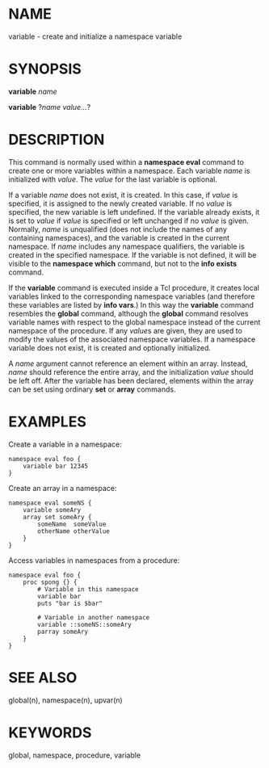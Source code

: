 # NAME

variable - create and initialize a namespace variable

# SYNOPSIS

**variable** *name*

**variable** ?*name value\...*?

# DESCRIPTION

This command is normally used within a **namespace eval** command to
create one or more variables within a namespace. Each variable *name* is
initialized with *value*. The *value* for the last variable is optional.

If a variable *name* does not exist, it is created. In this case, if
*value* is specified, it is assigned to the newly created variable. If
no *value* is specified, the new variable is left undefined. If the
variable already exists, it is set to *value* if *value* is specified or
left unchanged if no *value* is given. Normally, *name* is unqualified
(does not include the names of any containing namespaces), and the
variable is created in the current namespace. If *name* includes any
namespace qualifiers, the variable is created in the specified
namespace. If the variable is not defined, it will be visible to the
**namespace which** command, but not to the **info exists** command.

If the **variable** command is executed inside a Tcl procedure, it
creates local variables linked to the corresponding namespace variables
(and therefore these variables are listed by **info vars**.) In this way
the **variable** command resembles the **global** command, although the
**global** command resolves variable names with respect to the global
namespace instead of the current namespace of the procedure. If any
*value*s are given, they are used to modify the values of the associated
namespace variables. If a namespace variable does not exist, it is
created and optionally initialized.

A *name* argument cannot reference an element within an array. Instead,
*name* should reference the entire array, and the initialization *value*
should be left off. After the variable has been declared, elements
within the array can be set using ordinary **set** or **array**
commands.

# EXAMPLES

Create a variable in a namespace:

    namespace eval foo {
        variable bar 12345
    }

Create an array in a namespace:

    namespace eval someNS {
        variable someAry
        array set someAry {
            someName  someValue
            otherName otherValue
        }
    }

Access variables in namespaces from a procedure:

    namespace eval foo {
        proc spong {} {
            # Variable in this namespace
            variable bar
            puts "bar is $bar"

            # Variable in another namespace
            variable ::someNS::someAry
            parray someAry
        }
    }

# SEE ALSO

global(n), namespace(n), upvar(n)

# KEYWORDS

global, namespace, procedure, variable
